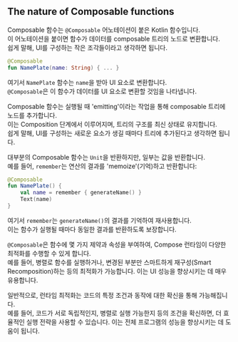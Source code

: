 ## The nature of Composable functions

Composable 함수는 `@Composable` 어노테이션이 붙은 Kotlin 함수입니다.   
이 어노테이션을 붙이면 함수가 데이터를 composable 트리의 노드로 변환합니다.   
쉽게 말해, UI를 구성하는 작은 조각들이라고 생각하면 됩니다. 

```kotlin
@Composable
fun NamePlate(name: String) { ... }
```

여기서 `NamePlate` 함수는 `name`을 받아 UI 요소로 변환합니다.   
`@Composable`은 이 함수가 데이터를 UI 요소로 변환할 것임을 나타냅니다.

Composable 함수는 실행될 때 'emitting'이라는 작업을 통해 composable 트리에 노드를 추가합니다.  
이는 Composition 단계에서 이루어지며, 트리의 구조를 최신 상태로 유지합니다.  
쉽게 말해, UI를 구성하는 새로운 요소가 생길 때마다 트리에 추가된다고 생각하면 됩니다.

대부분의 Composable 함수는 `Unit`을 반환하지만, 일부는 값을 반환합니다.   
예를 들어, `remember`는 연산의 결과를 'memoize'(기억)하고 반환합니다:

```kotlin
@Composable
fun NamePlate() {
    val name = remember { generateName() }
    Text(name)
}
```

여기서 `remember`는 `generateName()`의 결과를 기억하여 재사용합니다.   
이는 함수가 실행될 때마다 동일한 결과를 반환하도록 보장합니다.

`@Composable`은 함수에 몇 가지 제약과 속성을 부여하여, Compose 런타임이 다양한 최적화를 수행할 수 있게 합니다.   
예를 들어, 병렬로 함수를 실행하거나, 변경된 부분만 스마트하게 재구성(Smart Recomposition)하는 등의 최적화가 가능합니다. 이는 UI 성능을 향상시키는 데 매우 유용합니다.

일반적으로, 런타임 최적화는 코드의 특정 조건과 동작에 대한 확신을 통해 가능해집니다.   
예를 들어, 코드가 서로 독립적인지, 병렬로 실행 가능한지 등의 조건을 확신하면, 더 효율적인 실행 전략을 사용할 수 있습니다. 
이는 전체 프로그램의 성능을 향상시키는 데 도움이 됩니다.

